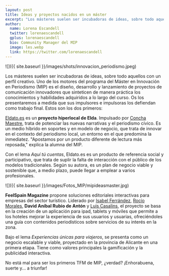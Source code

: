 ```yaml
---
layout: post
title: Ideas y proyectos nacidos en un máster
excerpt: "Los másteres suelen ser incubadoras de ideas, sobre todo aquellos con un perfil creativo. Uno de los motores del programa del Máster en Innovación en Periodismo (MIP) es el diseño, desarrollo y lanzamiento de proyectos de comunicación innovadores que sinteticen de manera práctica los conocimientos y habilidades adquiridos a lo largo del curso. Os los presentaremos a medida que sus impulsores e impulsoras los defiendan como trabajo final."
author:
  name: Lorena Escandell
  twitter: lorenaescandell
  gplus: lorenaescandell 
  bio: Community Manager del MIP
  image: les.webp
  link: https://twitter.com/lorenaescandell
---
```

![]({{ site.baseurl }}/images/shots/innovacion_periodismo.jpeg)

Los másteres suelen ser incubadoras de ideas, sobre todo aquellos con un perfil creativo. Uno de los motores del programa del Máster en Innovación en Periodismo (MIP) es el diseño, desarrollo y lanzamiento de proyectos de comunicación innovadores que sinteticen de manera práctica los conocimientos y habilidades adquiridos a lo largo del curso. Os los presentaremos a medida que sus impulsores e impulsoras los defiendan como trabajo final. Estos son los dos primeros: 

[Eldato.es](http://eldato.es/) es un **proyecto hiperlocal de Elda**. Impulsado por [Concha Maestre](https://twitter.com/conchamaestre), trata de potenciar las nuevas narrativas y el periodismo cívico. Es un medio híbrido en soportes y en modelo de negocio, que trata de innovar en el contexto del periodismo local, un entorno en el que predomina la inmediatez. "Apostamos por un producto diferente de lectura más reposada," explica la alumna del MIP. 

Con el lema _Aquí tú cuentas_, Eldato.es es un producto de referencia social y participativo, que trata de suplir la falta de interacción con el público de los modelos tradicionales. Según su autora, es un plan de negocio viable y sostenible que, a medio plazo, puede llegar a emplear a varios profesionales.

![]({{ site.baseurl }}/images/Fotos_MIP/mipideasmaster.jpg)

**FeelSpain Magazine** propone soluciones editoriales interactivas para empresas del sector turístico. Liderado por [Isabel Ferrández](https://twitter.com/isabelferrandez), [Rocío Morales](https://twitter.com/rocioymb), **David Aníbal Rubio de Antón** y [Luis Casalins](https://twitter.com/Sitolcp), el proyecto se basa en la creación de un aplicación para ipad, tablets y móviles que permite a los hoteles mejorar la experiencia de sus usuarios y usuarias, ofreciéndoles una guía con contenidos periodísticos sobre servicios de su interés en la zona. 

Bajo el lema _Experiencias únicas para viajeros_, se presenta como un negocio escalable y viable, proyectado en la provincia de Alicante en una primera etapa. Tiene como valores principales la gamificación y la publicidad interactiva. 

No está mal para ser los primeros TFM de MIP, ¿verdad? ¡Enhorabuena, suerte y... a triunfar!